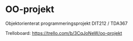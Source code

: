 # OO-projekt
Objektorienterat programmeringsprojekt DIT212 / TDA367

Trelloboard:
https://trello.com/b/3CqJoNeW/oo-projekt
